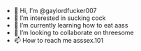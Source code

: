 - 👋 Hi, I’m @gaylordfucker007
- 👀 I’m interested in sucking cock
- 🌱 I’m currently learning how to eat aass
- 💞️ I’m looking to collaborate on threesome
- 📫 How to reach me asssex.101

<!---
gaylordfucker007/gaylordfucker007 is a ✨ special ✨ repository because its `README.md` (this file) appears on your GitHub profile.
You can click the Preview link to take a look at your changes.
--->
